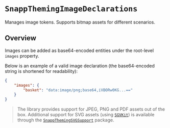 # ``SnappThemingImageDeclarations``

Manages image tokens. Supports bitmap assets for different scenarios.

## Overview

Images can be added as base64-encoded entities under the root-level `images` property. 

Below is an example of a valid image declaration (the base64-encoded string is shortened for readability):

```json
{
    "images": {
        "basket": "data:image/png;base64,iVBORw0KG...=="
    }
}
```

> The library provides support for JPEG, PNG and PDF assets out of the box. Additional support for SVG assets (using [`SGVKit`](https://github.com/SVGKit/SVGKit)) is available through the [`SnappThemingSVGSupport`](http://ios-theming.snappmobile.io/documentation/snappthemingsvgsupport/) package.
